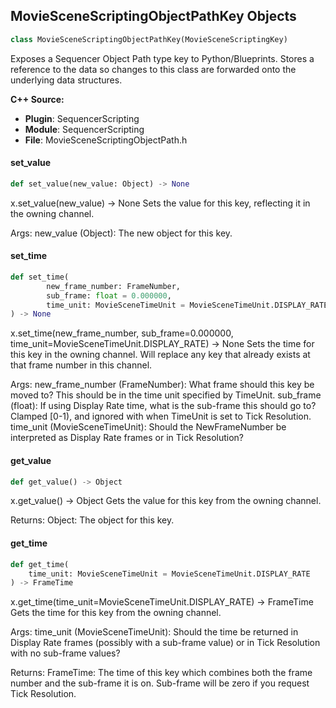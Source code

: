 ## MovieSceneScriptingObjectPathKey Objects

```python
class MovieSceneScriptingObjectPathKey(MovieSceneScriptingKey)
```

Exposes a Sequencer Object Path type key to Python/Blueprints.
Stores a reference to the data so changes to this class are forwarded onto the underlying data structures.

**C++ Source:**

- **Plugin**: SequencerScripting
- **Module**: SequencerScripting
- **File**: MovieSceneScriptingObjectPath.h

<a id="unreal.MovieSceneScriptingObjectPathKey.set_value"></a>

#### set_value

```python
def set_value(new_value: Object) -> None
```

x.set_value(new_value) -> None
Sets the value for this key, reflecting it in the owning channel.

Args:
    new_value (Object): The new object for this key.

<a id="unreal.MovieSceneScriptingObjectPathKey.set_time"></a>

#### set_time

```python
def set_time(
        new_frame_number: FrameNumber,
        sub_frame: float = 0.000000,
        time_unit: MovieSceneTimeUnit = MovieSceneTimeUnit.DISPLAY_RATE
) -> None
```

x.set_time(new_frame_number, sub_frame=0.000000, time_unit=MovieSceneTimeUnit.DISPLAY_RATE) -> None
Sets the time for this key in the owning channel. Will replace any key that already exists at that frame number in this channel.

Args:
    new_frame_number (FrameNumber): What frame should this key be moved to? This should be in the time unit specified by TimeUnit.
    sub_frame (float): If using Display Rate time, what is the sub-frame this should go to? Clamped [0-1), and ignored with when TimeUnit is set to Tick Resolution.
    time_unit (MovieSceneTimeUnit): Should the NewFrameNumber be interpreted as Display Rate frames or in Tick Resolution?

<a id="unreal.MovieSceneScriptingObjectPathKey.get_value"></a>

#### get_value

```python
def get_value() -> Object
```

x.get_value() -> Object
Gets the value for this key from the owning channel.

Returns:
    Object: The object for this key.

<a id="unreal.MovieSceneScriptingObjectPathKey.get_time"></a>

#### get_time

```python
def get_time(
    time_unit: MovieSceneTimeUnit = MovieSceneTimeUnit.DISPLAY_RATE
) -> FrameTime
```

x.get_time(time_unit=MovieSceneTimeUnit.DISPLAY_RATE) -> FrameTime
Gets the time for this key from the owning channel.

Args:
    time_unit (MovieSceneTimeUnit): Should the time be returned in Display Rate frames (possibly with a sub-frame value) or in Tick Resolution with no sub-frame values?

Returns:
    FrameTime: The time of this key which combines both the frame number and the sub-frame it is on. Sub-frame will be zero if you request Tick Resolution.

<a id="unreal.MovieSceneScriptingObjectPathChannel"></a>
